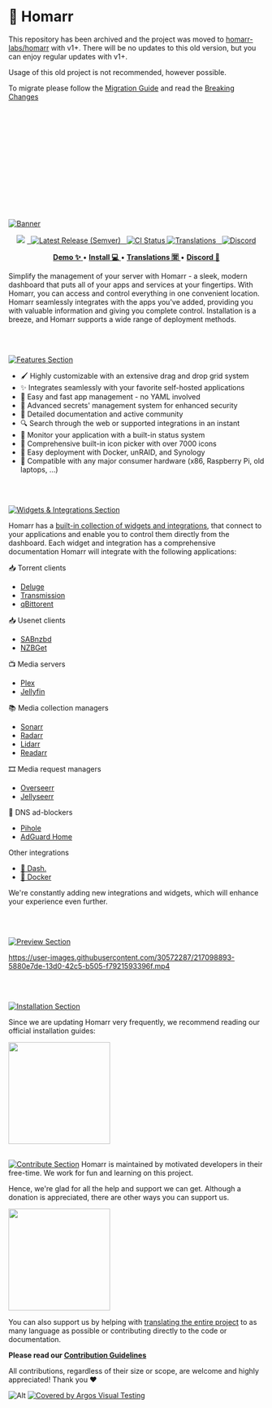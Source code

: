 # 🦀 Homarr

This repository has been archived and the project was moved to [homarr-labs/homarr](https://github.com/homarr-labs/homarr) with v1+.
There will be no updates to this old version, but you can enjoy regular updates with v1+.

Usage of this old project is not recommended, however possible.

To migrate please follow the [Migration Guide](https://homarr.dev/blog/2025/01/19/migration-guide-1.0) and read the [Breaking Changes](https://homarr.dev/blog/2024/09/23/version-1.0#breaking-changes)

<br />
<br />
<br />
<br />
<br />
<br />
<br />
<br />
<br />
<br />
<br />
<br />

<!-- Project Title -->
[![Banner](docs/banner.png)](https://homarr.dev/)

<!-- Badges -->
<p align="center">
<img src="https://img.shields.io/github/stars/ajnart/homarr?label=%E2%AD%90%20Stars&style=flat-square?branch=master&kill_cache=1%22">
<a href="https://github.com/ajnart/homarr/releases/latest">
  <img alt="Latest Release (Semver)" src="https://img.shields.io/github/v/release/ajnart/homarr?label=%F0%9F%9A%80%20Release">
</a>
<a href="https://github.com/ajnart/homarr/actions/workflows/docker.yml">
  <img title="Docker CI Status" src="https://github.com/ajnart/homarr/actions/workflows/docker.yml/badge.svg" alt="CI Status">
</a>
<a href=https://translate.homarr.dev/>
<img title="Translations" src="https://badges.crowdin.net/homarr/localized.svg" />
</a>
<a href="https://discord.gg/aCsmEV5RgA">
  <img title="Discord" src="https://discordapp.com/api/guilds/972958686051962910/widget.png?style=shield">
</a>
</p>

<!-- Links -->
<p align="center">
  <a href="https://demo.homarr.dev/">
    <strong>Demo ✨</strong>
  </a>
  •
  <a href="https://homarr.dev/docs/getting-started/">
    <strong>Install 💻</strong>
  </a> •
  <a href="https://translate.homarr.dev/">
    <strong>Translations 🈺</strong>
  </a> •
  <a href="https://discord.com/invite/aCsmEV5RgA">
    <strong>Discord 👋</strong>
  </a>
</p>

Simplify the management of your server with Homarr - a sleek, modern dashboard that puts all of your apps and services at your fingertips. With Homarr, you can access and control everything in one convenient location. Homarr seamlessly integrates with the apps you've added, providing you with valuable information and giving you complete control. Installation is a breeze, and Homarr supports a wide range of deployment methods.

<br/>
<br/>


[![Features Section](docs/section-features.png)](https://homarr.dev/)

- 🖌️ Highly customizable with an extensive drag and drop grid system
- ✨ Integrates seamlessly with your favorite self-hosted applications
- 📌 Easy and fast app management - no YAML involved
- 🙊 Advanced secrets' management system for enhanced security
- 📄 Detailed documentation and active community
- 🔍 Search through the web or supported integrations in an instant
- 🏴󠁧󠁢󠁮󠁩󠁲󠁿 Monitor your application with a built-in status system
- 🦞 Comprehensive built-in icon picker with over 7000 icons
- 🐳 Easy deployment with Docker, unRAID, and Synology
- 🚀 Compatible with any major consumer hardware (x86, Raspberry Pi, old laptops, ...)

<br/>
<br/>

[![Widgets & Integrations Section](docs/section-widgets-and-integrations.png)](https://homarr.dev/docs/category/widgets)

Homarr has a [built-in collection of widgets and integrations](https://homarr.dev/docs/category/integrations), that connect to your applications and enable you to control them directly from the dashboard.
Each widget and integration has a comprehensive documentation
Homarr will integrate with the following applications:

📥 Torrent clients
- [Deluge](https://homarr.dev/docs/integrations/torrent#deluge)
- [Transmission](https://homarr.dev/docs/integrations/torrent#transmission)
- [qBittorent](https://homarr.dev/docs/integrations/torrent#qbittorrent-integration)

📥 Usenet clients
- [SABnzbd](https://homarr.dev/docs/integrations/usenet#sabnzbd)
- [NZBGet](https://homarr.dev/docs/integrations/usenet#nzbget)

📺 Media servers
- [Plex](https://homarr.dev/docs/integrations/media-server/#plex)
- [Jellyfin](https://homarr.dev/docs/integrations/media-server#jellyfin-and-emby)

📚 Media collection managers
- [Sonarr](https://homarr.dev/docs/integrations/servarr#sonarr)
- [Radarr](https://homarr.dev/docs/integrations/servarr#radarr)
- [Lidarr](https://homarr.dev/docs/integrations/servarr#lidarr)
- [Readarr](https://homarr.dev/docs/integrations/servarr#readarr)
 
🎞️ Media request managers
- [Overseerr](https://homarr.dev/docs/integrations/media-requester)
- [Jellyseerr](https://homarr.dev/docs/integrations/media-requester)

🚫 DNS ad-blockers
- [Pihole](https://homarr.dev/docs/integrations/dns#pihole)
- [AdGuard Home](https://homarr.dev/docs/integrations/dns#adguard-home)

Other integrations
- [🔌 Dash.](https://homarr.dev/docs/integrations/hardware)
- [🐳 Docker](https://homarr.dev/docs/integrations/containers)  

We're constantly adding new integrations and widgets, which will enhance your experience even further.

<br/>
<br/>

[![Preview Section](docs/section-preview.png)](https://demo.homarr.dev/)

https://user-images.githubusercontent.com/30572287/217098893-5880e7de-13d0-42c5-b505-f7921593396f.mp4

<br/>
<br/>

[![Installation Section](docs/section-installation.png)](https://homarr.dev/docs/category/installation-1)

Since we are updating Homarr very frequently, we recommend reading our official installation guides:

<a href="https://homarr.dev/docs/category/installation-1">
  <img src="docs/installation-button.png" width="200" />
</a>

<br/>
<br/>

[![Contribute Section](docs/section-contribute.png)](https://github.com/ajnart/homarr/blob/dev/CONTRIBUTING.md)
Homarr is maintained by motivated developers in their free-time.
We work for fun and learning on this project.

Hence, we're glad for all the help and support we can get.
Although a donation is appreciated, there are other ways you can support us.

<a href="https://ko-fi.com/ajnart">
  <img src="https://cdn.ko-fi.com/cdn/kofi3.png?v=3" width="200" />
</a>

You can also support us by helping with [translating the entire project](https://homarr.dev/docs/community/translations) to as many language as possible or contributing directly to the code or documentation.

**Please read our [Contribution Guidelines](/CONTRIBUTING.md)**

All contributions, regardless of their size or scope, are welcome and highly appreciated! Thank you ❤️

![Alt](https://repobeats.axiom.co/api/embed/60a6f68f193faf831f64221bdf90782adec51c93.svg "Repobeats analytics image")
[![Covered by Argos Visual Testing](https://argos-ci.com/badge-large.svg)](https://argos-ci.com?utm_source=%5Bhomarr%5D&utm_campaign=oss)
